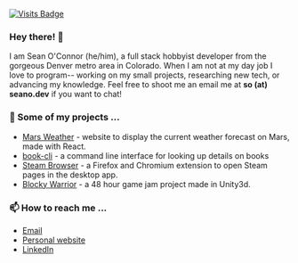 [![Visits Badge](https://badges.pufler.dev/visits/seaneoo/seaneoo)](https://badges.pufler.dev)

### Hey there! 👋

I am Sean O'Connor (he/him), a full stack hobbyist developer from the gorgeous Denver metro area in Colorado. When I am not at my day job I love to program-- working on my small projects, researching new tech, or advancing my knowledge. Feel free to shoot me an email me at **so (at) seano.dev** if you want to chat!

### 🔭 Some of my projects ...
- [Mars Weather](https://seaneoo.github.io/mars-weather/) - website to display the current weather forecast on Mars, made with React.
- [book-cli](https://github.com/seaneoo/book-cli) - a command line interface for looking up details on books
- [Steam Browser](https://addons.mozilla.org/en-US/firefox/addon/steam-browser/) - a Firefox and Chromium extension to open Steam pages in the desktop app.
- [Blocky Warrior](https://seano.itch.io/blocky-warrior) - a 48 hour game jam project made in Unity3d.

### 📫 How to reach me ...
- [Email](mailto:so@seano.dev)
- [Personal website](https://seano.dev/)
- [LinkedIn](https://www.linkedin.com/in/seaneoo/)
